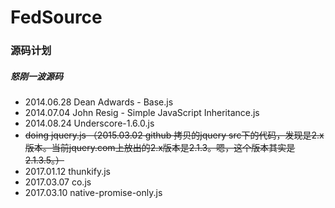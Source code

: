 # FedSource

### 源码计划
##### 怒刚一波源码

* 2014.06.28 Dean Adwards - Base.js
* 2014.07.04 John Resig - Simple JavaScript Inheritance.js
* 2014.08.24 Underscore-1.6.0.js
* ~~doing jquery.js （2015.03.02 github 拷贝的jquery src下的代码，发现是2.x版本。当前jquery.com上放出的2.x版本是2.1.3。嗯，这个版本其实是2.1.3.5。）~~
* 2017.01.12 thunkify.js
* 2017.03.07 co.js
* 2017.03.10 native-promise-only.js
